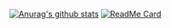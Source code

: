 [![Anurag's github stats](https://github-readme-stats.vercel.app/api?username=milliorn&count_private=true&show_icons=true&include_all_commits=true)](https://github.com/anuraghazra/github-readme-stats)
[![ReadMe Card](https://github-readme-stats.vercel.app/api/pin/?username=milliorn&repo=milliorn)](https://github.com/anuraghazra/github-readme-stats)
